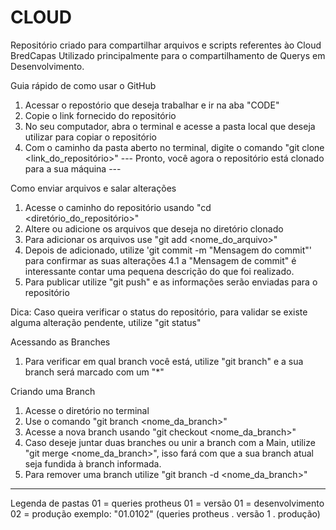 # CLOUD
Repositório criado para compartilhar arquivos e scripts referentes ào Cloud BredCapas
Utilizado principalmente para o compartilhamento de Querys em Desenvolvimento.

Guia rápido de como usar o GitHub

1. Acessar o repostório que deseja trabalhar e ir na aba "CODE"
2. Copie o link fornecido do repositório
3. No seu computador, abra o terminal e acesse a pasta local que deseja utilizar para copiar o repositório
4. Com o caminho da pasta aberto no terminal, digite o comando "git clone <link_do_repositório>"
--- Pronto, você agora o repositório está clonado para a sua máquina ---

Como enviar arquivos e salar alterações 
1. Acesse o caminho do repositório usando "cd <diretório_do_repositório>"
2. Altere ou adicione os arquivos que deseja no diretório clonado
3. Para adicionar os arquivos use "git add <nome_do_arquivo>"
4. Depois de adicionado, utilize 'git commit -m "Mensagem do commit"' para confirmar as suas alterações
4.1 a "Mensagem de commit" é interessante contar uma pequena descrição do que foi realizado.
5. Para publicar utilize "git push" e as informações serão enviadas para o repositório

Dica: Caso queira verificar o status do repositório, para validar se existe alguma alteração pendente, utilize "git status" 



Acessando as Branches

1. Para verificar em qual branch você está, utilize "git branch" e a sua branch será marcado com um "*"

Criando uma Branch
1. Acesse o diretório no terminal
2. Use o comando "git branch <nome_da_branch>"
3. Acesse a nova branch usando "git checkout <nome_da_branch>"
4. Caso deseje juntar duas branches ou unir a branch com a Main, utilize "git merge <nome_da_branch>", isso fará com que a sua branch atual seja fundida à branch informada.
5. Para remover uma branch utilize "git branch -d <nome_da_branch>"

-----------------------------

Legenda de pastas 
    01 = queries protheus
        01 = versão
            01 = desenvolvimento
            02 = produção
        exemplo: "01.0102" (queries protheus . versão 1 . produção)